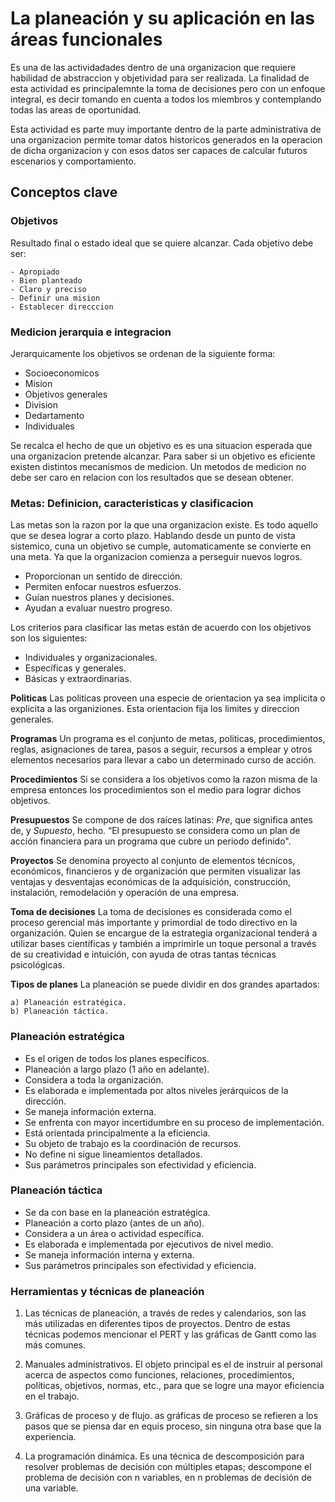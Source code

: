 # La planeación y su aplicación en las áreas funcionales 

Es una de las actividadades dentro de una organizacion que requiere habilidad de abstraccion y objetividad para ser realizada. La finalidad de esta actividad es principalemnte la toma de decisiones pero con un enfoque integral, es decir tomando en cuenta a todos los miembros y contemplando todas las areas de oportunidad. 

Esta actividad es parte muy importante dentro de la parte administrativa de una organizacion permite tomar datos historicos generados en la operacion de dicha organizacion y con esos datos ser capaces de calcular futuros escenarios y comportamiento.

## Conceptos clave 

### Objetivos

Resultado final o estado ideal que se quiere alcanzar. 
Cada objetivo debe ser:

    - Apropiado
    - Bien planteado
    - Claro y preciso
    - Definir una mision
    - Establecer direcccion

### Medicion jerarquia e integracion

Jerarquicamente los objetivos se ordenan de la siguiente forma:

- Socioeconomicos
- Mision
- Objetivos generales
- Division
- Dedartamento
- Individuales


Se recalca el hecho de que un objetivo es es una situacion esperada que una organizacion pretende alcanzar. Para saber si un objetivo es eficiente existen distintos mecanismos de medicion.  Un metodos de medicion no debe ser caro en relacion con los resultados que se desean obtener.



### Metas: Definicion, caracteristicas y clasificacion

Las metas son la razon por la que una organizacion existe. Es todo aquello que se desea lograr a corto plazo. Hablando desde un punto de vista sistemico, cuna un objetivo se cumple, automaticamente se convierte en una meta. Ya que la organizacion comienza a perseguir nuevos logros.

- Proporcionan un sentido de dirección.
- Permiten enfocar nuestros esfuerzos.
- Guían nuestros planes y decisiones.
- Ayudan a evaluar nuestro progreso.

Los criterios para clasificar las metas están de acuerdo con los objetivos son los siguientes:

- Individuales y organizacionales.
- Específicas y generales. 
- Básicas y extraordinarias. 


**Politicas**
Las politicas proveen una especie de orientacion ya sea implicita o explicita a las organiziones. Esta orientacion fija los limites y direccion generales.

**Programas**
Un programa es el conjunto de metas, politicas, procedimientos, reglas, asignaciones de tarea, pasos a seguir, recursos a emplear y otros elementos necesarios para llevar a cabo un determinado curso de acción.

**Procedimientos**
Si se considera a los objetivos como la razon misma de la empresa entonces los procedimientos son el medio para lograr dichos objetivos.

**Presupuestos**
Se compone de dos raíces latinas: *Pre*, que significa antes de, y *Supuesto*, hecho. 
“El presupuesto se considera como un plan de acción financiera para un programa que cubre un periodo definido".

**Proyectos**
Se denomina proyecto al conjunto de elementos
técnicos, económicos, financieros y de organización que permiten visualizar las
ventajas y desventajas económicas de la adquisición, construcción, instalación,
remodelación y operación de una empresa. 

**Toma de decisiones**
La toma de decisiones es considerada como el proceso gerencial más importante y primordial de todo directivo en la organización. Quien se encargue de la estrategia organizacional tenderá a utilizar bases científicas y también a imprimirle un toque personal a través de su creatividad e intuición, con ayuda de otras tantas técnicas
psicológicas.

**Tipos de planes**
La planeación se puede dividir en dos grandes apartados:

    a) Planeación estratégica.
    b) Planeación táctica. 

### Planeación estratégica 

- Es el origen de todos los planes específicos.
- Planeación a largo plazo (1 año en adelante).
- Considera a toda la organización.
- Es elaborada e implementada por altos niveles jerárquicos de la dirección.
- Se maneja información externa. 
- Se enfrenta con mayor incertidumbre en su proceso de implementación.
- Está orientada principalmente a la
eficiencia.
- Su objeto de trabajo es la coordinación de
recursos.
- No define ni sigue lineamientos
detallados.
- Sus parámetros principales son efectividad y
eficiencia.


### Planeación táctica


- Se da con base en la planeación estratégica.
- Planeación a corto plazo (antes de un año).
- Considera a un área o actividad específica.
- Es elaborada e implementada por ejecutivos de nivel medio.
- Se maneja información interna y externa.
- Sus parámetros principales son efectividad y
eficiencia.

### Herramientas y técnicas de planeación


1) Las técnicas de planeación, a través de redes y calendarios, son las más
utilizadas en diferentes tipos de proyectos. Dentro de estas técnicas podemos
mencionar el PERT y las gráficas de Gantt como las más comunes. 

2) Manuales administrativos. El objeto principal es
el de instruir al personal acerca de aspectos como funciones, relaciones,
procedimientos, políticas, objetivos, normas, etc., para que se logre una mayor
eficiencia en el trabajo.

3) Gráficas de proceso y de flujo. as gráficas de proceso se
refieren a los pasos que se piensa dar en equis proceso, sin ninguna otra base
que la experiencia.

4) La programación dinámica. Es una técnica de descomposición para resolver problemas de
decisión con múltiples etapas; descompone el problema de decisión con n
variables, en n problemas de decisión de una variable. 